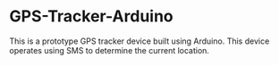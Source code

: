 # GPS-Tracker-Arduino
This is a prototype GPS tracker device built using Arduino. This device operates using SMS to determine the current location.
